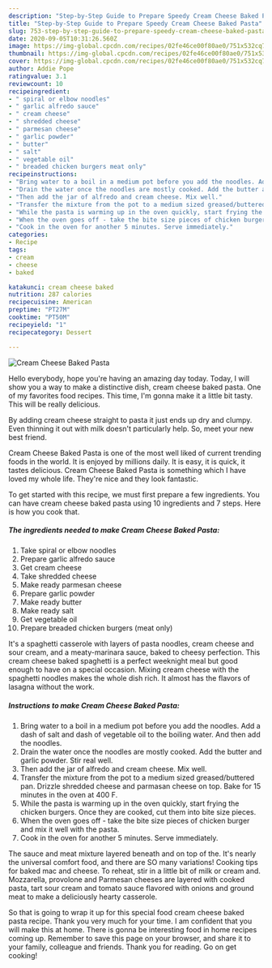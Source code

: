 ```yaml
---
description: "Step-by-Step Guide to Prepare Speedy Cream Cheese Baked Pasta"
title: "Step-by-Step Guide to Prepare Speedy Cream Cheese Baked Pasta"
slug: 753-step-by-step-guide-to-prepare-speedy-cream-cheese-baked-pasta
date: 2020-09-05T10:31:26.560Z
image: https://img-global.cpcdn.com/recipes/02fe46ce00f80ae0/751x532cq70/cream-cheese-baked-pasta-recipe-main-photo.jpg
thumbnail: https://img-global.cpcdn.com/recipes/02fe46ce00f80ae0/751x532cq70/cream-cheese-baked-pasta-recipe-main-photo.jpg
cover: https://img-global.cpcdn.com/recipes/02fe46ce00f80ae0/751x532cq70/cream-cheese-baked-pasta-recipe-main-photo.jpg
author: Addie Pope
ratingvalue: 3.1
reviewcount: 10
recipeingredient:
- " spiral or elbow noodles"
- " garlic alfredo sauce"
- " cream cheese"
- " shredded cheese"
- " parmesan cheese"
- " garlic powder"
- " butter"
- " salt"
- " vegetable oil"
- " breaded chicken burgers meat only"
recipeinstructions:
- "Bring water to a boil in a medium pot before you add the noodles. Add a dash of salt and dash of vegetable oil to the boiling water. And then add the noodles."
- "Drain the water once the noodles are mostly cooked. Add the butter and garlic powder. Stir real well."
- "Then add the jar of alfredo and cream cheese. Mix well."
- "Transfer the mixture from the pot to a medium sized greased/buttered pan. Drizzle shredded cheese and parmasan cheese on top. Bake for 15 minutes in the oven at 400 F."
- "While the pasta is warming up in the oven quickly, start frying the chicken burgers. Once they are cooked, cut them into bite size pieces."
- "When the oven goes off - take the bite size pieces of chicken burger and mix it well with the pasta."
- "Cook in the oven for another 5 minutes. Serve immediately."
categories:
- Recipe
tags:
- cream
- cheese
- baked

katakunci: cream cheese baked 
nutrition: 287 calories
recipecuisine: American
preptime: "PT27M"
cooktime: "PT50M"
recipeyield: "1"
recipecategory: Dessert

---
```



![Cream Cheese Baked Pasta](https://img-global.cpcdn.com/recipes/02fe46ce00f80ae0/751x532cq70/cream-cheese-baked-pasta-recipe-main-photo.jpg)

Hello everybody, hope you're having an amazing day today. Today, I will show you a way to make a distinctive dish, cream cheese baked pasta. One of my favorites food recipes. This time, I'm gonna make it a little bit tasty. This will be really delicious.

By adding cream cheese straight to pasta it just ends up dry and clumpy. Even thinning it out with milk doesn&#39;t particularly help. So, meet your new best friend.

Cream Cheese Baked Pasta is one of the most well liked of current trending foods in the world. It is enjoyed by millions daily. It is easy, it is quick, it tastes delicious. Cream Cheese Baked Pasta is something which I have loved my whole life. They're nice and they look fantastic.


To get started with this recipe, we must first prepare a few ingredients. You can have cream cheese baked pasta using 10 ingredients and 7 steps. Here is how you cook that.

<!--inarticleads1-->

##### The ingredients needed to make Cream Cheese Baked Pasta:

1. Take  spiral or elbow noodles
1. Prepare  garlic alfredo sauce
1. Get  cream cheese
1. Take  shredded cheese
1. Make ready  parmesan cheese
1. Prepare  garlic powder
1. Make ready  butter
1. Make ready  salt
1. Get  vegetable oil
1. Prepare  breaded chicken burgers (meat only)


It&#39;s a spaghetti casserole with layers of pasta noodles, cream cheese and sour cream, and a meaty-marinara sauce, baked to cheesy perfection. This cream cheese baked spaghetti is a perfect weeknight meal but good enough to have on a special occasion. Mixing cream cheese with the spaghetti noodles makes the whole dish rich. It almost has the flavors of lasagna without the work. 

<!--inarticleads2-->

##### Instructions to make Cream Cheese Baked Pasta:

1. Bring water to a boil in a medium pot before you add the noodles. Add a dash of salt and dash of vegetable oil to the boiling water. And then add the noodles.
1. Drain the water once the noodles are mostly cooked. Add the butter and garlic powder. Stir real well.
1. Then add the jar of alfredo and cream cheese. Mix well.
1. Transfer the mixture from the pot to a medium sized greased/buttered pan. Drizzle shredded cheese and parmasan cheese on top. Bake for 15 minutes in the oven at 400 F.
1. While the pasta is warming up in the oven quickly, start frying the chicken burgers. Once they are cooked, cut them into bite size pieces.
1. When the oven goes off - take the bite size pieces of chicken burger and mix it well with the pasta.
1. Cook in the oven for another 5 minutes. Serve immediately.


The sauce and meat mixture layered beneath and on top of the. It&#39;s nearly the universal comfort food, and there are SO many variations! Cooking tips for baked mac and cheese. To reheat, stir in a little bit of milk or cream and. Mozzarella, provolone and Parmesan cheeses are layered with cooked pasta, tart sour cream and tomato sauce flavored with onions and ground meat to make a deliciously hearty casserole. 

So that is going to wrap it up for this special food cream cheese baked pasta recipe. Thank you very much for your time. I am confident that you will make this at home. There is gonna be interesting food in home recipes coming up. Remember to save this page on your browser, and share it to your family, colleague and friends. Thank you for reading. Go on get cooking!

